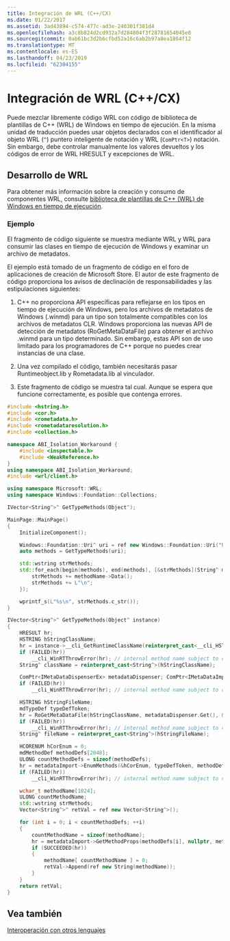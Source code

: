 ```yaml
---
title: Integración de WRL (C++/CX)
ms.date: 01/22/2017
ms.assetid: 3ad43894-c574-477c-ad3e-240301f381d4
ms.openlocfilehash: a3c8b824d2cd932a7d284804f3f28781654045e0
ms.sourcegitcommit: 0ab61bc3d2b6cfbd52a16c6ab2b97a8ea1864f12
ms.translationtype: MT
ms.contentlocale: es-ES
ms.lasthandoff: 04/23/2019
ms.locfileid: "62304155"
---
```

# <a name="wrl-integration-ccx"></a>Integración de WRL (C++/CX)

Puede mezclar libremente código WRL con código de biblioteca de plantillas de C++ (WRL) de Windows en tiempo de ejecución. En la misma unidad de traducción puedes usar objetos declarados con el identificador al objeto WRL (`^`) puntero inteligente de notación y WRL (`ComPtr<T>`) notación. Sin embargo, debe controlar manualmente los valores devueltos y los códigos de error de WRL HRESULT y excepciones de WRL.

## <a name="wrl-development"></a>Desarrollo de WRL

Para obtener más información sobre la creación y consumo de componentes WRL, consulte [biblioteca de plantillas de C++ (WRL) de Windows en tiempo de ejecución](../windows/windows-runtime-cpp-template-library-wrl.md).

### <a name="example"></a>Ejemplo

El fragmento de código siguiente se muestra mediante WRL y WRL para consumir las clases en tiempo de ejecución de Windows y examinar un archivo de metadatos.

El ejemplo está tomado de un fragmento de código en el foro de aplicaciones de creación de Microsoft Store. El autor de este fragmento de código proporciona los avisos de declinación de responsabilidades y las estipulaciones siguientes:

1. C++ no proporciona API específicas para reflejarse en los tipos en tiempo de ejecución de Windows, pero los archivos de metadatos de Windows (.winmd) para un tipo son totalmente compatibles con los archivos de metadatos CLR. Windows proporciona las nuevas API de detección de metadatos (RoGetMetaDataFile) para obtener el archivo .winmd para un tipo determinado. Sin embargo, estas API son de uso limitado para los programadores de C++ porque no puedes crear instancias de una clase.

1. Una vez compilado el código, también necesitarás pasar Runtimeobject.lib y Rometadata.lib al vinculador.

1. Este fragmento de código se muestra tal cual. Aunque se espera que funcione correctamente, es posible que contenga errores.

```cpp
#include <hstring.h>
#include <cor.h>
#include <rometadata.h>
#include <rometadataresolution.h>
#include <collection.h>

namespace ABI_Isolation_Workaround {
    #include <inspectable.h>
    #include <WeakReference.h>
}
using namespace ABI_Isolation_Workaround;
#include <wrl/client.h>

using namespace Microsoft::WRL;
using namespace Windows::Foundation::Collections;

IVector<String^>^ GetTypeMethods(Object^);

MainPage::MainPage()
{
    InitializeComponent();

    Windows::Foundation::Uri^ uri = ref new Windows::Foundation::Uri("http://buildwindows.com/");
    auto methods = GetTypeMethods(uri);

    std::wstring strMethods;
    std::for_each(begin(methods), end(methods), [&strMethods](String^ methodName) {
        strMethods += methodName->Data();
        strMethods += L"\n";
    });

    wprintf_s(L"%s\n", strMethods.c_str());
}

IVector<String^>^ GetTypeMethods(Object^ instance)
{
    HRESULT hr;
    HSTRING hStringClassName;
    hr = instance->__cli_GetRuntimeClassName(reinterpret_cast<__cli_HSTRING__**>(&hStringClassName)); // internal method name subject to change post BUILD
    if (FAILED(hr))
        __cli_WinRTThrowError(hr); // internal method name subject to change post BUILD
    String^ className = reinterpret_cast<String^>(hStringClassName);

    ComPtr<IMetaDataDispenserEx> metadataDispenser; ComPtr<IMetaDataImport2> metadataImport; hr = MetaDataGetDispenser(CLSID_CorMetaDataDispenser, IID_IMetaDataDispenser, (LPVOID*)metadataDispenser.GetAddressOf());
    if (FAILED(hr))
        __cli_WinRTThrowError(hr); // internal method name subject to change post BUILD

    HSTRING hStringFileName;
    mdTypeDef typeDefToken;
    hr = RoGetMetaDataFile(hStringClassName, metadataDispenser.Get(), &hStringFileName, &metadataImport, &typeDefToken);
    if (FAILED(hr))
        __cli_WinRTThrowError(hr); // internal method name subject to change post BUILD
    String^ fileName = reinterpret_cast<String^>(hStringFileName);

    HCORENUM hCorEnum = 0;
    mdMethodDef methodDefs[2048];
    ULONG countMethodDefs = sizeof(methodDefs);
    hr = metadataImport->EnumMethods(&hCorEnum, typeDefToken, methodDefs, countMethodDefs,  &countMethodDefs);
    if (FAILED(hr))
        __cli_WinRTThrowError(hr); // internal method name subject to change post BUILD

    wchar_t methodName[1024];
    ULONG countMethodName;
    std::wstring strMethods;
    Vector<String^>^ retVal = ref new Vector<String^>();

    for (int i = 0; i < countMethodDefs; ++i)
    {
        countMethodName = sizeof(methodName);
        hr = metadataImport->GetMethodProps(methodDefs[i], nullptr, methodName, countMethodName, &countMethodName, nullptr, nullptr, nullptr, nullptr, nullptr);
        if (SUCCEEDED(hr))
        {
            methodName[ countMethodName ] = 0;
            retVal->Append(ref new String(methodName));
        }
    }
    return retVal;
}
```

## <a name="see-also"></a>Vea también

[Interoperación con otros lenguajes](interoperating-with-other-languages-c-cx.md)
